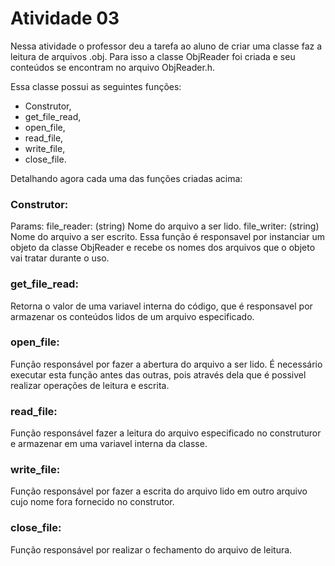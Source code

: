 # Atividade 03

Nessa atividade o professor deu a tarefa ao aluno de criar uma classe faz a leitura de arquivos .obj. Para isso a classe ObjReader foi criada e seu conteúdos se encontram no arquivo ObjReader.h.

Essa classe possui as seguintes funções:
 - Construtor,
 - get_file_read,
 - open_file,
 - read_file,
 - write_file,
 - close_file.

Detalhando agora cada uma das funções criadas acima:
### Construtor:
Params: file_reader: (string) Nome do arquivo a ser lido. file_writer: (string) Nome do arquivo a ser escrito. 
Essa função é responsavel por instanciar um objeto da classe ObjReader e recebe os nomes dos arquivos que o objeto vai tratar durante o uso.

### get_file_read:
Retorna o valor de uma variavel interna do código, que é responsavel por armazenar os conteúdos lidos de um arquivo especificado.

### open_file:
Função responsável por fazer a abertura do arquivo a ser lido. É necessário executar esta função antes das outras, pois através dela que é possivel realizar operações de leitura e escrita.
### read_file:
Função responsável fazer a leitura do arquivo especificado no construturor e armazenar em uma variavel interna da classe.
### write_file:
Função responsável por fazer a escrita do arquivo lido em outro arquivo cujo nome fora fornecido no construtor.
### close_file:
Função responsável por realizar o fechamento do arquivo de leitura.
